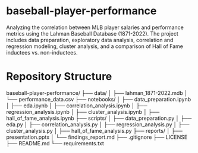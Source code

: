 # baseball-player-performance
Analyzing the correlation between MLB player salaries and performance metrics using the Lahman Baseball Database (1871-2022). The project includes data preparation, exploratory data analysis, correlation and regression modeling, cluster analysis, and a comparison of Hall of Fame inductees vs. non-inductees.

# Repository Structure 
baseball-player-performance/
├── data/
│   ├── lahman_1871-2022.mdb
│   └── performance_data.csv
├── notebooks/
│   ├── data_preparation.ipynb
│   ├── eda.ipynb
│   ├── correlation_analysis.ipynb
│   ├── regression_analysis.ipynb
│   ├── cluster_analysis.ipynb
│   ├── hall_of_fame_analysis.ipynb
├── scripts/
│   ├── data_preparation.py
│   ├── eda.py
│   ├── correlation_analysis.py
│   ├── regression_analysis.py
│   ├── cluster_analysis.py
│   ├── hall_of_fame_analysis.py
├── reports/
│   ├── presentation.pptx
│   └── findings_report.md
├── .gitignore
├── LICENSE
├── README.md
└── requirements.txt
